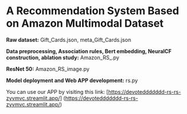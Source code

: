 # A Recommendation System Based on Amazon Multimodal Dataset


**Raw dataset:** Gift_Cards.json, meta_Gift_Cards.json

**Data preprocessing, Association rules, Bert embedding, NeuralCF construction, ablation study:**   Amazon_RS_.py

**ResNet 50:**   Amazon_RS_image.py

**Model deployment and Web APP development:**   rs.py

You can use our APP by visiting this link: 
[https://devoteddddddd-rs-rs-zyvmvc.streamlit.app/] (https://devoteddddddd-rs-rs-zyvmvc.streamlit.app/)